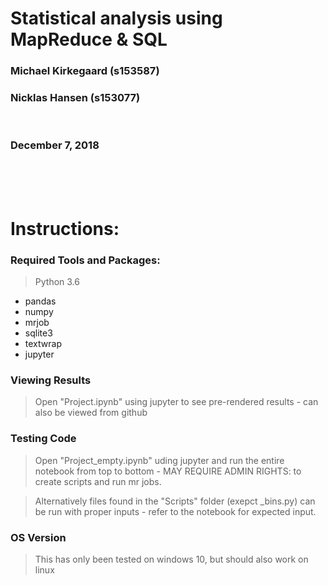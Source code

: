 # Statistical analysis using MapReduce & SQL


### Michael Kirkegaard (s153587)
### Nicklas Hansen (s153077)
<br>

### December 7, 2018 
<br>
<br>
<br>

# Instructions:
### Required Tools and Packages:
> Python 3.6
* pandas
* numpy
* mrjob
* sqlite3
* textwrap
* jupyter

### Viewing Results
> Open "Project.ipynb" using jupyter to see pre-rendered results - can also be viewed from github

### Testing Code
> Open "Project_empty.ipynb" uding jupyter and run the entire notebook from top to bottom - MAY REQUIRE ADMIN RIGHTS: to create scripts and run mr jobs.

> Alternatively files found in the "Scripts" folder (exepct _bins.py) can be run with proper inputs - refer to the notebook for expected input.

### OS Version
> This has only been tested on windows 10, but should also work on linux
